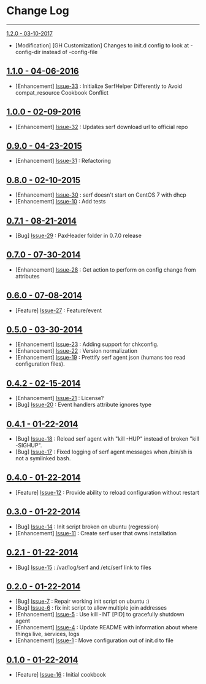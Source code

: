 Change Log
==========

---------------------------------------------------------------------------------------

[1.2.0 - 03-10-2017]()

  * [Modification] [GH Customization] Changes to init.d config to look at -config-dir instead of -config-file

[1.1.0 - 04-06-2016](https://github.com/bbaugher/serf/issues?milestone=15&state=closed)
---------------------------------------------------------------------------------------

  * [Enhancement] [Issue-33](https://github.com/bbaugher/serf/issues/33) : Initialize SerfHelper Differently to Avoid compat_resource Cookbook Conflict

[1.0.0 - 02-09-2016](https://github.com/bbaugher/serf/issues?milestone=14&state=closed)
---------------------------------------------------------------------------------------

  * [Enhancement] [Issue-32](https://github.com/bbaugher/serf/issues/32) : Updates serf download url to official repo

[0.9.0 - 04-23-2015](https://github.com/bbaugher/serf/issues?milestone=13&state=closed)
---------------------------------------------------------------------------------------

  * [Enhancement] [Issue-31](https://github.com/bbaugher/serf/issues/31) : Refactoring

[0.8.0 - 02-10-2015](https://github.com/bbaugher/serf/issues?milestone=12&state=closed)
---------------------------------------------------------------------------------------

  * [Enhancement] [Issue-30](https://github.com/bbaugher/serf/issues/30) : serf doesn't start on CentOS 7 with dhcp
  * [Enhancement] [Issue-10](https://github.com/bbaugher/serf/issues/10) : Add tests

[0.7.1 - 08-21-2014](https://github.com/bbaugher/serf/issues?milestone=11&state=closed)
---------------------------------------------------------------------------------------

  * [Bug] [Issue-29](https://github.com/bbaugher/serf/issues/29) : PaxHeader folder in 0.7.0 release

[0.7.0 - 07-30-2014](https://github.com/bbaugher/serf/issues?milestone=10&state=closed)
---------------------------------------------------------------------------------------

  * [Enhancement] [Issue-28](https://github.com/bbaugher/serf/issues/28) : Get action to perform on config change from attributes

[0.6.0 - 07-08-2014](https://github.com/bbaugher/serf/issues?milestone=9&state=closed)
--------------------------------------------------------------------------------------

  * [Feature] [Issue-27](https://github.com/bbaugher/serf/issues/27) : Feature/event

[0.5.0 - 03-30-2014](https://github.com/bbaugher/serf/issues?milestone=7&state=closed)
--------------------------------------------------------------------------------------

  * [Enhancement] [Issue-23](https://github.com/bbaugher/serf/issues/23) : Adding support for chkconfig.
  * [Enhancement] [Issue-22](https://github.com/bbaugher/serf/issues/22) : Version normalization
  * [Enhancement] [Issue-19](https://github.com/bbaugher/serf/issues/19) : Prettify serf agent json (humans too read configuration files).

[0.4.2 - 02-15-2014](https://github.com/bbaugher/serf/issues?milestone=8&state=closed)
--------------------------------------------------------------------------------------

  * [Enhancement] [Issue-21](https://github.com/bbaugher/serf/issues/21) : License?
  * [Bug] [Issue-20](https://github.com/bbaugher/serf/issues/20) : Event handlers attribute ignores type

[0.4.1 - 01-22-2014](https://github.com/bbaugher/serf/issues?milestone=6&state=closed)
--------------------------------------------------------------------------------------

  * [Bug] [Issue-18](https://github.com/bbaugher/serf/issues/18) : Reload serf agent with "kill -HUP" instead of broken "kill -SIGHUP".
  * [Bug] [Issue-17](https://github.com/bbaugher/serf/issues/17) : Fixed logging of serf agent messages when /bin/sh is not a symlinked bash.

[0.4.0 - 01-22-2014](https://github.com/bbaugher/serf/issues?milestone=3&state=closed)
--------------------------------------------------------------------------------------

  * [Feature] [Issue-12](https://github.com/bbaugher/serf/issues/12) : Provide ability to reload configuration without restart

[0.3.0 - 01-22-2014](https://github.com/bbaugher/serf/issues?milestone=2&state=closed)
--------------------------------------------------------------------------------------

  * [Bug] [Issue-14](https://github.com/bbaugher/serf/issues/14) : Init script broken on ubuntu (regression)
  * [Enhancement] [Issue-11](https://github.com/bbaugher/serf/issues/11) : Create serf user that owns installation

[0.2.1 - 01-22-2014](https://github.com/bbaugher/serf/issues?milestone=4&state=closed)
--------------------------------------------------------------------------------------

  * [Bug] [Issue-15](https://github.com/bbaugher/serf/issues/15) : /var/log/serf and /etc/serf link to files

[0.2.0 - 01-22-2014](https://github.com/bbaugher/serf/issues?milestone=1&state=closed)
--------------------------------------------------------------------------------------

  * [Bug] [Issue-7](https://github.com/bbaugher/serf/issues/7) : Repair working init script on ubuntu :)
  * [Bug] [Issue-6](https://github.com/bbaugher/serf/issues/6) : fix init script to allow multiple join addresses
  * [Enhancement] [Issue-5](https://github.com/bbaugher/serf/issues/5) : Use kill -INT [PID] to gracefully shutdown agent
  * [Enhancement] [Issue-4](https://github.com/bbaugher/serf/issues/4) : Update README with information about where things live, services, logs
  * [Enhancement] [Issue-1](https://github.com/bbaugher/serf/issues/1) : Move configuration out of init.d to file

[0.1.0 - 01-22-2014](https://github.com/bbaugher/serf/issues?milestone=5&state=closed)
--------------------------------------------------------------------------------------

  * [Feature] [Issue-16](https://github.com/bbaugher/serf/issues/16) : Initial cookbook
